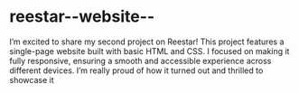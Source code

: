 # reestar--website--
I’m excited to share my second project on Reestar! This project features a single-page website built with basic HTML and CSS. I focused on making it fully responsive, ensuring a smooth and accessible experience across different devices. I’m really proud of how it turned out and thrilled to showcase it

